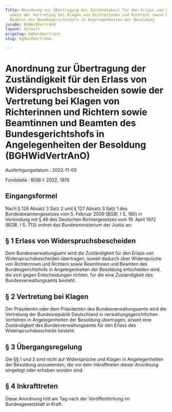 ```yaml
---
Title: Anordnung zur Übertragung der Zuständigkeit für den Erlass von Widerspruchsbescheiden
  sowie der Vertretung bei Klagen von Richterinnen und Richtern sowie Beamtinnen und
  Beamten des Bundesgerichtshofs in Angelegenheiten der Besoldung
jurabk: BGHWidVertrAnO
layout: default
origslug: bghwidvertrano
slug: bghwidvertrano

---
```


# Anordnung zur Übertragung der Zuständigkeit für den Erlass von Widerspruchsbescheiden sowie der Vertretung bei Klagen von Richterinnen und Richtern sowie Beamtinnen und Beamten des Bundesgerichtshofs in Angelegenheiten der Besoldung (BGHWidVertrAnO)

Ausfertigungsdatum
:   2022-11-03

Fundstelle
:   BGBl I: 2022, 1976


## Eingangsformel

Nach § 126 Absatz 3 Satz 2 und § 127 Absatz 3 Satz 1 des Bundesbeamtengesetzes vom 5. Februar 2009 (BGBl. I S. 160) in Verbindung mit § 46 des Deutschen Richtergesetzes vom 19. April 1972 (BGBl. I S. 713) ordnet das Bundesministerium der Justiz an:


## § 1 Erlass von Widerspruchsbescheiden

Dem Bundesverwaltungsamt wird die Zuständigkeit für den Erlass von Widerspruchsbescheiden übertragen, soweit dadurch über Widersprüche von Richterinnen und Richtern sowie Beamtinnen und Beamten des Bundesgerichtshofs in Angelegenheiten der Besoldung entschieden wird, die sich gegen
Entscheidungen              richten, für die eine Zuständigkeit des Bundesverwaltungsamts besteht.


## § 2 Vertretung bei Klagen

Der Präsidentin oder dem Präsidenten des Bundesverwaltungsamts wird die Vertretung der Bundesrepublik Deutschland in verwaltungsgerichtlichen Verfahren in Angelegenheiten der Besoldung übertragen, soweit eine Zuständigkeit des Bundesverwaltungsamts für den Erlass des Widerspruchsbescheids besteht.


## § 3 Übergangsregelung

Die §§ 1 und 2 sind nicht auf Widersprüche und Klagen in Angelegenheiten der Besoldung anzuwenden, die vor dem Inkrafttreten dieser Anordnung eingelegt oder erhoben worden sind.


## § 4 Inkrafttreten

Diese Anordnung tritt am Tag nach der Veröffentlichung im Bundesgesetzblatt in Kraft.

